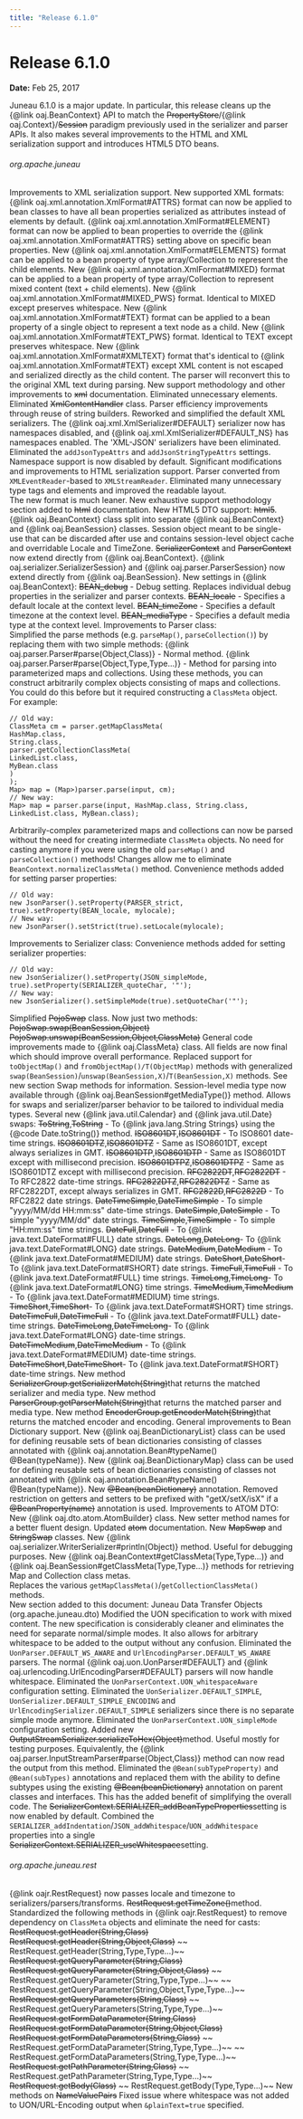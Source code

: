 ```yaml
---
title: "Release 6.1.0"
---
```


# Release 6.1.0

**Date:** Feb 25, 2017

Juneau 6.1.0 is a major update.
In particular, this release cleans up the \{@link oaj.BeanContext\} API to match
the ~~PropertyStore~~/\{@link oaj.Context\}/~~Session~~ paradigm
previously used in the serializer and parser APIs.
It also makes several improvements to the HTML and XML serialization support and introduces HTML5 DTO beans.
###### org.apache.juneau
Improvements to XML serialization support.
New supported XML formats:
\{@link oaj.xml.annotation.XmlFormat#ATTRS\} format can now be applied to bean classes to have all bean properties serialized
as attributes instead of elements by default.
\{@link oaj.xml.annotation.XmlFormat#ELEMENT\} format can now be applied to bean properties to override the \{@link oaj.xml.annotation.XmlFormat#ATTRS\}
setting above on specific bean properties.
New \{@link oaj.xml.annotation.XmlFormat#ELEMENTS\} format can be applied to a bean property of type array/Collection to represent the child elements.
New \{@link oaj.xml.annotation.XmlFormat#MIXED\} format can be applied to a bean property of type array/Collection to represent mixed content (text + child elements).
New \{@link oaj.xml.annotation.XmlFormat#MIXED_PWS\} format.  Identical to MIXED except preserves whitespace.
New \{@link oaj.xml.annotation.XmlFormat#TEXT\} format can be applied to a bean property of a single object to represent a text node as a child.
New \{@link oaj.xml.annotation.XmlFormat#TEXT_PWS\} format.  Identical to TEXT except preserves whitespace.
New \{@link oaj.xml.annotation.XmlFormat#XMLTEXT\} format that's identical to \{@link oaj.xml.annotation.XmlFormat#TEXT\} except 
XML content is not escaped and serialized directly as the child content.  The parser will reconvert this to the original XML text during parsing.
New support methodology and other improvements to ~~xml~~ documentation.
Eliminated unnecessary  elements.
Eliminated ~~XmlContentHandler~~ class.
Parser efficiency improvements through reuse of string builders.
Reworked and simplified the default XML serializers.  The \{@link oaj.xml.XmlSerializer#DEFAULT\} serializer now has namespaces disabled,
and \{@link oaj.xml.XmlSerializer#DEFAULT_NS\} has namespaces enabled.  The 'XML-JSON' serializers have been eliminated.
Eliminated the `addJsonTypeAttrs` and `addJsonStringTypeAttrs` settings.
Namespace support is now disabled by default.
Significant modifications and improvements to HTML serialization support.
Parser converted from `XMLEventReader`-based to `XMLStreamReader`.
Eliminated many unnecessary type tags and  elements and improved the readable layout.  
The new format is much leaner.
New exhaustive support methodology section added to ~~html~~ documentation.
New HTML5 DTO support:  ~~html5~~.
\{@link oaj.BeanContext\} class split into separate \{@link oaj.BeanContext\} and \{@link oaj.BeanSession\} classes.
Session object meant to be single-use that can be discarded after use and contains session-level object cache and overridable Locale and TimeZone.
~~SerializerContext~~ and ~~ParserContext~~
now extend directly from \{@link oaj.BeanContext\}.
\{@link oaj.serializer.SerializerSession\} and \{@link oaj.parser.ParserSession\}
now extend directly from \{@link oaj.BeanSession\}.
New settings in \{@link oaj.BeanContext\}:
~~BEAN_debug~~ - Debug setting.  Replaces individual debug properties in the serializer and parser contexts.
~~BEAN_locale~~ - Specifies a default locale at the context level.
~~BEAN_timeZone~~ - Specifies a default timezone at the context level.
~~BEAN_mediaType~~ - Specifies a default media type at the context level.
Improvements to Parser class:  
Simplified the parse methods (e.g. `parseMap()`, `parseCollection()`)
by replacing them with two simple methods: 
\{@link oaj.parser.Parser#parse(Object,Class)\} - Normal method.
\{@link oaj.parser.Parser#parse(Object,Type,Type...)\} - Method for parsing into parameterized maps and collections.
Using these methods, you can construct arbitrarily complex objects consisting of maps and collections.
You could do this before but it required constructing a `ClassMeta` object.  
For example:
```text
// Old way:
ClassMeta cm = parser.getMapClassMeta(
HashMap.class, 
String.class, 
parser.getCollectionClassMeta(
LinkedList.class, 
MyBean.class
)
);
Map> map = (Map>)parser.parse(input, cm);	
// New way:
Map> map = parser.parse(input, HashMap.class, String.class, LinkedList.class, MyBean.class);
```
Arbitrarily-complex parameterized maps and collections can now be parsed without the need for creating intermediate `ClassMeta` objects.
No need for casting anymore if you were using the old `parseMap()` and `parseCollection()` methods!
Changes allow me to eliminate `BeanContext.normalizeClassMeta()` method.
Convenience methods added for setting parser properties:
```text
// Old way:
new JsonParser().setProperty(PARSER_strict, true).setProperty(BEAN_locale, mylocale);
// New way:
new JsonParser().setStrict(true).setLocale(mylocale);
```
Improvements to Serializer class:
Convenience methods added for setting serializer properties:
```text
// Old way:
new JsonSerializer().setProperty(JSON_simpleMode, true).setProperty(SERIALIZER_quoteChar, '"');
// New way:
new JsonSerializer().setSimpleMode(true).setQuoteChar('"');
```
Simplified ~~PojoSwap~~ class.  Now just two methods:
~~PojoSwap.swap(BeanSession,Object)~~
~~PojoSwap.unswap(BeanSession,Object,ClassMeta)~~
General code improvements made to \{@link oaj.ClassMeta\} class.
All fields are now final which should improve overall performance.
Replaced support for `toObjectMap()` and `fromObjectMap()/T(ObjectMap)` methods with
generalized `swap(BeanSession)`/`unswap(BeanSession,X)`/`T(BeanSession,X)` methods.
See new section Swap methods for information.
Session-level media type now available through \{@link oaj.BeanSession#getMediaType()\} method.
Allows for swaps and serializer/parser behavior to be tailored to individual media types.
Several new \{@link java.util.Calendar\} and \{@link java.util.Date\} swaps:
~~ToString~~,~~ToString~~ - To \{@link java.lang.String Strings\} using the \{@code Date.toString()\} method.
~~ISO8601DT~~,~~ISO8601DT~~ - To ISO8601 date-time strings.
~~ISO8601DTZ~~,~~ISO8601DTZ~~ - Same as ISO8601DT, except always serializes in GMT.
~~ISO8601DTP~~,~~ISO8601DTP~~ - Same as ISO8601DT except with millisecond precision.
~~ISO8601DTPZ~~,~~ISO8601DTPZ~~ - Same as ISO8601DTZ except with millisecond precision.
~~RFC2822DT~~,~~RFC2822DT~~ - To RFC2822 date-time strings.
~~RFC2822DTZ~~,~~RFC2822DTZ~~ - Same as RFC2822DT, except always serializes in GMT.
~~RFC2822D~~,~~RFC2822D~~ - To RFC2822 date strings.
~~DateTimeSimple~~,~~DateTimeSimple~~ - To simple "yyyy/MM/dd HH:mm:ss" date-time strings.
~~DateSimple~~,~~DateSimple~~ - To simple "yyyy/MM/dd" date strings.
~~TimeSimple~~,~~TimeSimple~~ - To simple "HH:mm:ss" time strings.
~~DateFull~~,~~DateFull~~ - To \{@link java.text.DateFormat#FULL\} date strings.
~~DateLong~~,~~DateLong~~- To \{@link java.text.DateFormat#LONG\} date strings.
~~DateMedium~~,~~DateMedium~~ - To \{@link java.text.DateFormat#MEDIUM\} date strings.
~~DateShort~~,~~DateShort~~- To \{@link java.text.DateFormat#SHORT\} date strings.
~~TimeFull~~,~~TimeFull~~ - To \{@link java.text.DateFormat#FULL\} time strings.
~~TimeLong~~,~~TimeLong~~- To \{@link java.text.DateFormat#LONG\} time strings.
~~TimeMedium~~,~~TimeMedium~~ - To \{@link java.text.DateFormat#MEDIUM\} time strings.
~~TimeShort~~,~~TimeShort~~- To \{@link java.text.DateFormat#SHORT\} time strings.
~~DateTimeFull~~,~~DateTimeFull~~ - To \{@link java.text.DateFormat#FULL\} date-time strings.
~~DateTimeLong~~,~~DateTimeLong~~- To \{@link java.text.DateFormat#LONG\} date-time strings.
~~DateTimeMedium~~,~~DateTimeMedium~~ - To \{@link java.text.DateFormat#MEDIUM\} date-time strings.
~~DateTimeShort~~,~~DateTimeShort~~- To \{@link java.text.DateFormat#SHORT\} date-time strings.
New method ~~SerializerGroup.getSerializerMatch(String)~~that returns the matched serializer and media type.
New method ~~ParserGroup.getParserMatch(String)~~that returns the matched parser and media type.
New method ~~EncoderGroup.getEncoderMatch(String)~~that returns the matched encoder and encoding.
General improvements to Bean Dictionary support.
New \{@link oaj.BeanDictionaryList\} class can be used for defining reusable sets of bean dictionaries consisting
of classes annotated with \{@link oaj.annotation.Bean#typeName() @Bean(typeName)\}.
New \{@link oaj.BeanDictionaryMap\} class can be used for defining reusable sets of bean dictionaries consisting
of classes not annotated with \{@link oaj.annotation.Bean#typeName() @Bean(typeName)\}.
New ~~@Bean(beanDictionary)~~ annotation.
Removed restriction on getters and setters to be prefixed with "getX/setX/isX" if a ~~@BeanProperty(name)~~ annotation is used.
Improvements to ATOM DTO:
New \{@link oaj.dto.atom.AtomBuilder\} class.
New setter method names for a better fluent design.
Updated ~~atom~~ documentation.
New ~~MapSwap~~ and ~~StringSwap~~ classes.
New \{@link oaj.serializer.WriterSerializer#println(Object)\} method.  Useful for debugging purposes.
New \{@link oaj.BeanContext#getClassMeta(Type,Type...)\} and \{@link oaj.BeanSession#getClassMeta(Type,Type...)\}
methods for retrieving Map and Collection class metas.  
Replaces the various `getMapClassMeta()`/`getCollectionClassMeta()` methods.  
New section added to this document:	Juneau Data Transfer Objects (org.apache.juneau.dto)
Modified the UON specification to work with mixed content.
The new specification is considerably cleaner and eliminates the need for separate normal/simple modes.
It also allows for arbitrary whitespace to be added to the output without any confusion.
Eliminated the `UonParser.DEFAULT_WS_AWARE` and `UrlEncodingParser.DEFAULT_WS_AWARE` parsers.
The normal \{@link oaj.uon.UonParser#DEFAULT\} and \{@link oaj.urlencoding.UrlEncodingParser#DEFAULT\} parsers will now handle whitespace.
Eliminated the `UonParserContext.UON_whitespaceAware` configuration setting.
Eliminated the `UonSerializer.DEFAULT_SIMPLE`, `UonSerializer.DEFAULT_SIMPLE_ENCODING`
and `UrlEncodingSerializer.DEFAULT_SIMPLE`
serializers since there is no separate simple mode anymore.
Eliminated the `UonParserContext.UON_simpleMode` configuration setting.
Added new ~~OutputStreamSerializer.serializeToHex(Object)~~method. 
Useful mostly for testing purposes.
Equivalently, the \{@link oaj.parser.InputStreamParser#parse(Object,Class)\} method can now 
read the output from this method.
Eliminated the `@Bean(subTypeProperty)` and `@Bean(subTypes)` annotations
and replaced them with the ability to define subtypes using the existing ~~@Bean(beanDictionary)~~
annotation on parent classes and interfaces.
This has the added benefit of simplifying the overall code.
The ~~SerializerContext.SERIALIZER_addBeanTypeProperties~~setting is now enabled by default.
Combined the `SERIALIZER_addIndentation`/`JSON_addWhitespace`/`UON_addWhitespace`
properties into a single ~~SerializerContext.SERIALIZER_useWhitespace~~setting.
###### org.apache.juneau.rest
\{@link oajr.RestRequest\} now passes locale and timezone to serializers/parsers/transforms.
~~RestRequest.getTimeZone()~~method.
Standardized the following methods in \{@link oajr.RestRequest\} to remove dependency on `ClassMeta`
objects and eliminate the need for casts:
~~RestRequest.getHeader(String,Class)~~
~~RestRequest.getHeader(String,Object,Class)~~
~~ RestRequest.getHeader(String,Type,Type...)~~
~~RestRequest.getQueryParameter(String,Class)~~
~~RestRequest.getQueryParameter(String,Object,Class)~~
~~ RestRequest.getQueryParameter(String,Type,Type...)~~
~~ RestRequest.getQueryParameter(String,Object,Type,Type...)~~
~~RestRequest.getQueryParameters(String,Class)~~
~~ RestRequest.getQueryParameters(String,Type,Type...)~~
~~RestRequest.getFormDataParameter(String,Class)~~
~~RestRequest.getFormDataParameter(String,Object,Class)~~
~~RestRequest.getFormDataParameters(String,Class)~~
~~ RestRequest.getFormDataParameter(String,Type,Type...)~~
~~ RestRequest.getFormDataParameters(String,Type,Type...)~~
~~RestRequest.getPathParameter(String,Class)~~
~~ RestRequest.getPathParameter(String,Type,Type...)~~
~~RestRequest.getBody(Class)~~
~~ RestRequest.getBody(Type,Type...)~~
New methods on ~~NameValuePairs~~
Fixed issue where whitespace was not added to UON/URL-Encoding output when `&plainText=true` specified.